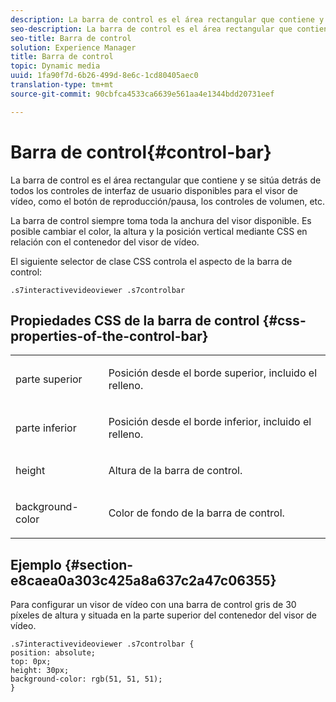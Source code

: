 ```yaml
---
description: La barra de control es el área rectangular que contiene y se sitúa detrás de todos los controles de interfaz de usuario disponibles para el visor de vídeo, como el botón de reproducción/pausa, los controles de volumen, etc.
seo-description: La barra de control es el área rectangular que contiene y se sitúa detrás de todos los controles de interfaz de usuario disponibles para el visor de vídeo, como el botón de reproducción/pausa, los controles de volumen, etc.
seo-title: Barra de control
solution: Experience Manager
title: Barra de control
topic: Dynamic media
uuid: 1fa90f7d-6b26-499d-8e6c-1cd80405aec0
translation-type: tm+mt
source-git-commit: 90cbfca4533ca6639e561aa4e1344bdd20731eef

---
```



# Barra de control{#control-bar}

La barra de control es el área rectangular que contiene y se sitúa detrás de todos los controles de interfaz de usuario disponibles para el visor de vídeo, como el botón de reproducción/pausa, los controles de volumen, etc.

<!--<a id="section_061E550C1C1D4DB2BD663A898895B38C"></a>-->

La barra de control siempre toma toda la anchura del visor disponible. Es posible cambiar el color, la altura y la posición vertical mediante CSS en relación con el contenedor del visor de vídeo.

El siguiente selector de clase CSS controla el aspecto de la barra de control:

```
.s7interactivevideoviewer .s7controlbar
```

## Propiedades CSS de la barra de control {#css-properties-of-the-control-bar}

<table id="table_C48C56E696304C9BAFEE71BA9EA9A174"> 
 <tbody> 
  <tr> 
   <td colname="col1"> <p> <span class="codeph"> parte superior </span> </p> </td> 
   <td colname="col2"> <p>Posición desde el borde superior, incluido el relleno. </p> </td> 
  </tr> 
  <tr> 
   <td colname="col1"> <p> <span class="codeph"> parte inferior </span> </p> </td> 
   <td colname="col2"> <p> Posición desde el borde inferior, incluido el relleno. </p> </td> 
  </tr> 
  <tr> 
   <td colname="col1"> <p> <span class="codeph"> height </span> </p> </td> 
   <td colname="col2"> <p>Altura de la barra de control. </p> </td> 
  </tr> 
  <tr> 
   <td colname="col1"> <p> <span class="codeph"> background-color </span> </p> </td> 
   <td colname="col2"> <p>Color de fondo de la barra de control. </p> </td> 
  </tr> 
 </tbody> 
</table>

## Ejemplo {#section-e8caea0a303c425a8a637c2a47c06355}

Para configurar un visor de vídeo con una barra de control gris de 30 píxeles de altura y situada en la parte superior del contenedor del visor de vídeo.

```
.s7interactivevideoviewer .s7controlbar {  
position: absolute; 
top: 0px; 
height: 30px; 
background-color: rgb(51, 51, 51); 
}
```

